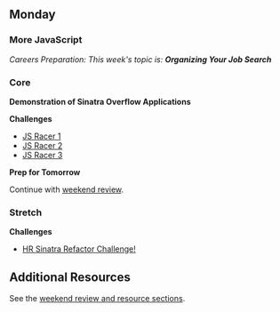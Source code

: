 ## Monday

### More JavaScript

_Careers Preparation: This week's topic is: **Organizing Your Job Search**_

### Core

**Demonstration of Sinatra Overflow Applications**

**Challenges**

- [JS Racer 1](../../../../javascript-racer-1-front-end-challenge)
- [JS Racer 2](../../../../javascript-racer-2-back-end-challenge)
- [JS Racer 3](../../../../javascript-racer-3-oojs-style-challenge)

**Prep for Tomorrow**

Continue with [weekend review](../week-5/weekend.md).

### Stretch

**Challenges**

- [HR Sinatra Refactor Challenge!](../../../../hr-sinatra-refactor-challenge)

## Additional Resources

See the [weekend review and resource sections](../week-5/weekend.md).

